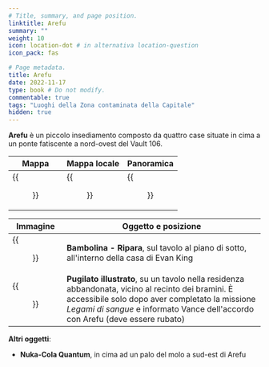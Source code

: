 ```yaml
---
# Title, summary, and page position.
linktitle: Arefu
summary: ""
weight: 10
icon: location-dot # in alternativa location-question
icon_pack: fas

# Page metadata.
title: Arefu
date: 2022-11-17
type: book # Do not modify.
commentable: true
tags: "Luoghi della Zona contaminata della Capitale"
hidden: true
---
```


<div class="fo3">


**Arefu** è un piccolo insediamento composto da quattro case situate in cima a un ponte fatiscente a nord-ovest del Vault 106.

| Mappa               | Mappa locale              | Panoramica      |
| ------------------- | ------------------------- | --------------- |
| {{<figure src="fo3/Arefu_loc.webp">}} | {{<figure src="fo3/Arefu_local_map.webp">}} | {{<figure src="fo3/Arefu.webp">}} |


| Immagine                                  | Oggetto e posizione                                                                                                                                          |
| ----------------------------------------- | ------------------------------------------------------------------------------------------------------------------------------------------------------------ |
| {{<figure src="fo3/Repair_bobblehead_Evan_King_res.webp">}} | **Bambolina - Ripara**, sul tavolo al piano di sotto, all'interno della casa di Evan King                                                                    |
| {{<figure src="fo3/FO3_PI_Abandoned_Shack_Arefu.webp">}}    | **Pugilato illustrato**, su un tavolo nella residenza abbandonata, vicino al recinto dei bramini. È accessibile solo dopo aver completato la missione *Legami di sangue* e informato Vance dell'accordo con Arefu (deve essere rubato)  |

**Altri oggetti**:
- **Nuka-Cola Quantum**, in cima ad un palo del molo a sud-est di Arefu 

</div>